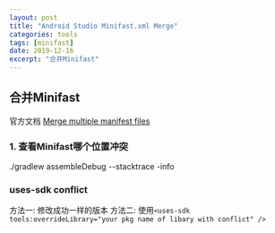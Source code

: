 ```yaml
---
layout: post
title: "Android Studio Minifast.xml Merge"
categories: tools
tags: [minifast]
date: 2019-12-16
excerpt: "合并Minifast"
---
```


## 合并Minifast
官方文档
[Merge multiple manifest files](https://developer.android.google.cn//studio/build/manifest-merge.html)

### 1. 查看Minifast哪个位置冲突

  ./gradlew assembleDebug --stacktrace -info


### uses-sdk conflict

  方法一: 修改成功一样的版本 <recommend>
  方法二: 使用`<uses-sdk tools:overrideLibrary="your pkg name of libary with conflict" />`

  
